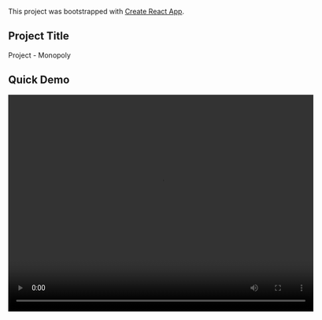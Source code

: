 This project was bootstrapped with [Create React App](https://github.com/facebook/create-react-app).

## Project Title
Project - Monopoly

## Quick Demo

<video class="video" id="video-style" width="620" height="440" controls autoplay>
            <source src="https://imgur.com/a/1XEPSKp" type="video/mp4">



## Project Description
Project Monopoly: educate to liberate is an educational game that models the inequalities present in the game, it empowers educators to initiate a dialogue about race and through educational resources support students as they begin to challenge their own understanding of race.
The game requires a game to be created by a moderator to open a game lobby allowing players to join. As a player, you enter your name and chose a token, you are then randomly assigned to a team. The team is made of two teams that is the Stripe and the Stars team. The stripe team is the disadvantages, and the stars team are the advantages. The disadvantage team begin with half the wealth of the advantage team, they are not permitted to buy certain properties (redlining), they do not have access to get out of jail card etc



## Available Scripts

In the project directory, you can run:

### `yarn start`

Runs the app in the development mode.<br />
Open [http://localhost:3000](http://localhost:3000) to view it in the browser.

The page will reload if you make edits.<br />
You will also see any lint errors in the console.

### `yarn test`

Launches the test runner in the interactive watch mode.<br />
See the section about [running tests](https://facebook.github.io/create-react-app/docs/running-tests) for more information.

### `yarn build`

Builds the app for production to the `build` folder.<br />
It correctly bundles React in production mode and optimizes the build for the best performance.

The build is minified and the filenames include the hashes.<br />
Your app is ready to be deployed!

See the section about [deployment](https://facebook.github.io/create-react-app/docs/deployment) for more information.

#
